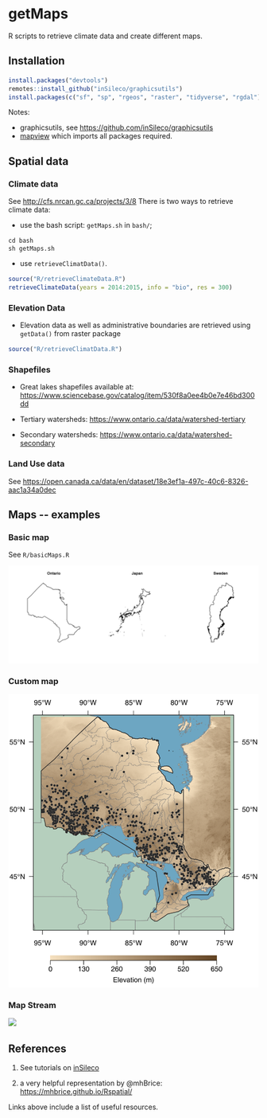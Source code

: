 # getMaps

R scripts to retrieve climate data and create different maps.

## Installation

```R
install.packages("devtools")
remotes::install_github("inSileco/graphicsutils")
install.packages(c("sf", "sp", "rgeos", "raster", "tidyverse", "rgdal"))
```

Notes:

- graphicsutils, see https://github.com/inSileco/graphicsutils
- [mapview](https://cran.r-project.org/web/packages/mapview/index.html) which
imports all packages required.



## Spatial data

### Climate data

See http://cfs.nrcan.gc.ca/projects/3/8
There is two ways to retrieve climate data:

- use the bash script: `getMaps.sh` in  `bash/`;

```shell
cd bash
sh getMaps.sh
```

- use `retrieveClimatData()`.


```R
source("R/retrieveClimateData.R")
retrieveClimateData(years = 2014:2015, info = "bio", res = 300)
```




### Elevation Data

- Elevation data as well as administrative boundaries are retrieved using `getData()` from raster package

```R
source("R/retrieveClimatData.R")
```


### Shapefiles

- Great lakes shapefiles available at: https://www.sciencebase.gov/catalog/item/530f8a0ee4b0e7e46bd300dd

- Tertiary watersheds: https://www.ontario.ca/data/watershed-tertiary

- Secondary watersheds: https://www.ontario.ca/data/watershed-secondary


### Land Use data

See https://open.canada.ca/data/en/dataset/18e3ef1a-497c-40c6-8326-aac1a34a0dec





## Maps -- examples

### Basic map

See `R/basicMaps.R`

![](fig/basic.png)

### Custom map

![](fig/custom.png)

### Map Stream

![](fig/map_stream.png)




## References

1. See tutorials on [inSileco](https://insileco.github.io/2018/04/14/r-in-space---a-series/created)

2. a very helpful representation by @mhBrice: https://mhbrice.github.io/Rspatial/

Links above include a list of useful resources.
